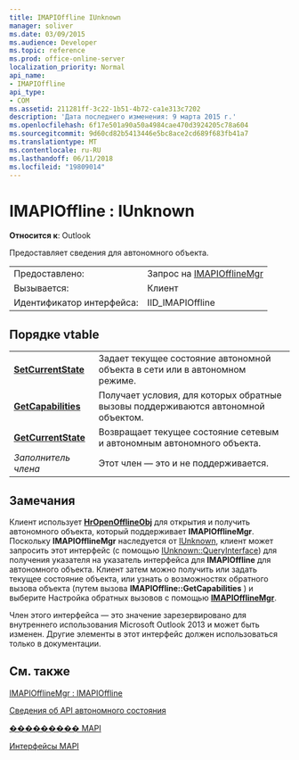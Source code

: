 ```yaml
---
title: IMAPIOffline IUnknown
manager: soliver
ms.date: 03/09/2015
ms.audience: Developer
ms.topic: reference
ms.prod: office-online-server
localization_priority: Normal
api_name:
- IMAPIOffline
api_type:
- COM
ms.assetid: 211281ff-3c22-1b51-4b72-ca1e313c7202
description: 'Дата последнего изменения: 9 марта 2015 г.'
ms.openlocfilehash: 6f17e501a90a50a4984cae470d3924205c78a604
ms.sourcegitcommit: 9d60cd82b5413446e5bc8ace2cd689f683fb41a7
ms.translationtype: MT
ms.contentlocale: ru-RU
ms.lasthandoff: 06/11/2018
ms.locfileid: "19809014"
---
```

# <a name="imapioffline--iunknown"></a>IMAPIOffline : IUnknown

  
  
**Относится к**: Outlook 
  
Предоставляет сведения для автономного объекта.
  
|||
|:-----|:-----|
|Предоставлено:  <br/> |Запрос на [IMAPIOfflineMgr](imapiofflinemgrimapioffline.md) <br/> |
|Вызывается:  <br/> |Клиент  <br/> |
|Идентификатор интерфейса:  <br/> |IID_IMAPIOffline  <br/> |
   
## <a name="vtable-order"></a>Порядке vtable

|||
|:-----|:-----|
|**[SetCurrentState](imapioffline-setcurrentstate.md)** <br/> |Задает текущее состояние автономной объекта в сети или в автономном режиме.  <br/> |
|**[GetCapabilities](imapioffline-getcapabilities.md)** <br/> |Получает условия, для которых обратные вызовы поддерживаются автономной объектом.  <br/> |
|**[GetCurrentState](imapioffline-getcurrentstate.md)** <br/> |Возвращает текущее состояние сетевым и автономным автономного объекта.  <br/> |
| *Заполнитель члена*  <br/> |Этот член — это и не поддерживается.  <br/> |
   
## <a name="remarks"></a>Замечания

Клиент использует **[HrOpenOfflineObj](hropenofflineobj.md)** для открытия и получить автономного объекта, который поддерживает **IMAPIOfflineMgr**. Поскольку **IMAPIOfflineMgr** наследуется от [IUnknown](http://msdn.microsoft.com/en-us/library/ms680509%28v=VS.85%29.aspx), клиент может запросить этот интерфейс (с помощью [IUnknown::QueryInterface](http://msdn.microsoft.com/en-us/library/ms682521%28v=VS.85%29.aspx)) для получения указателя на указатель интерфейса для **IMAPIOffline** для автономного объекта. Клиент затем можно получить или задать текущее состояние объекта, или узнать о возможностях обратного вызова объекта (путем вызова **IMAPIOffline::GetCapabilities** ) и выберите Настройка обратных вызовов с помощью **[IMAPIOfflineMgr](imapiofflinemgrimapioffline.md)**. 
  
Член этого интерфейса — это значение зарезервировано для внутреннего использования Microsoft Outlook 2013 и может быть изменен. Другие элементы в этот интерфейс должен использоваться только в документации. 
  
## <a name="see-also"></a>См. также



[IMAPIOfflineMgr : IMAPIOffline](imapiofflinemgrimapioffline.md)


[Сведения об API автономного состояния](about-the-offline-state-api.md)
  
[��������� MAPI](mapi-constants.md)
  
[Интерфейсы MAPI](mapi-interfaces.md)

